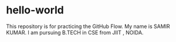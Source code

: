 # hello-world
This repository is for practicing the GitHub Flow.
My name is SAMIR KUMAR.
I am pursuing B.TECH in CSE from JIIT , NOIDA. 

